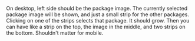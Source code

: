 On desktop, left side should be the package image. The currently selected package image will be shown, and just a small strip for the other packages. Clicking on one of the strips selects that package. It should grow. Then you can have like a strip on the top, the image in the middle, and two strips on the bottom. Shouldn't matter for mobile.
